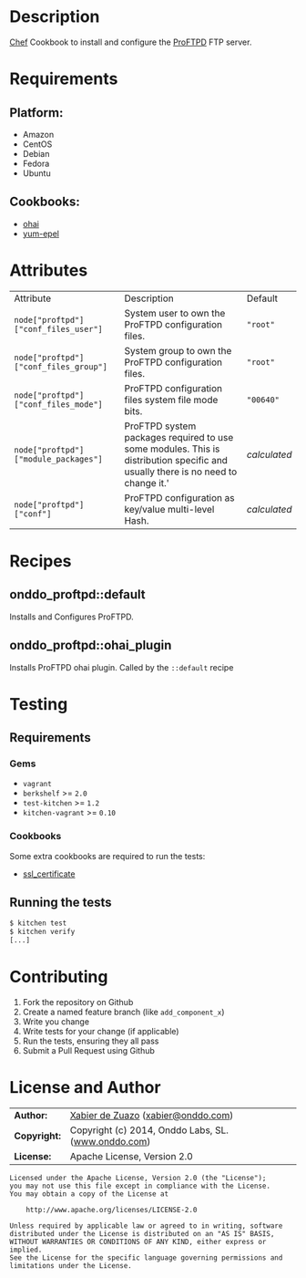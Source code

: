 Description
===========

[Chef](http://www.getchef.com/) Cookbook to install and configure the [ProFTPD](http://www.proftpd.org/) FTP server.

Requirements
============

## Platform:

* Amazon
* CentOS
* Debian
* Fedora
* Ubuntu

## Cookbooks:

* [ohai](http://community.opscode.com/cookbooks/ohai)
* [yum-epel](http://community.opscode.com/cookbooks/yum-epel)

Attributes
==========

<table>
  <tr>
    <td>Attribute</td>
    <td>Description</td>
    <td>Default</td>
  </tr>
  <tr>
    <td><code>node["proftpd"]["conf_files_user"]</code></td>
    <td>System user to own the ProFTPD configuration files.</td>
    <td><code>"root"</code></td>
  </tr>
  <tr>
    <td><code>node["proftpd"]["conf_files_group"]</code></td>
    <td>System group to own the ProFTPD configuration files.</td>
    <td><code>"root"</code></td>
  </tr>
  <tr>
    <td><code>node["proftpd"]["conf_files_mode"]</code></td>
    <td>ProFTPD configuration files system file mode bits.</td>
    <td><code>"00640"</code></td>
  </tr>
  <tr>
    <td><code>node["proftpd"]["module_packages"]</code></td>
    <td>ProFTPD system packages required to use some modules. This is distribution specific and usually there is no need to change it.'</td>
    <td><em>calculated</em></td>
  </tr>
  <tr>
    <td><code>node["proftpd"]["conf"]</code></td>
    <td>ProFTPD configuration as key/value multi-level Hash.</td>
    <td><em>calculated</em></td>
  </tr>
</table>

Recipes
=======

## onddo_proftpd::default

Installs and Configures ProFTPD.

## onddo_proftpd::ohai_plugin

Installs ProFTPD ohai plugin. Called by the `::default` recipe

Testing
=======

## Requirements

### Gems

* `vagrant`
* `berkshelf` >= `2.0`
* `test-kitchen` >= `1.2`
* `kitchen-vagrant` >= `0.10`

### Cookbooks

Some extra cookbooks are required to run the tests:

* [ssl_certificate](http://community.opscode.com/cookbooks/ssl_certificate)

## Running the tests

```bash
$ kitchen test
$ kitchen verify
[...]
```

Contributing
============

1. Fork the repository on Github
2. Create a named feature branch (like `add_component_x`)
3. Write you change
4. Write tests for your change (if applicable)
5. Run the tests, ensuring they all pass
6. Submit a Pull Request using Github

License and Author
==================

|                      |                                          |
|:---------------------|:-----------------------------------------|
| **Author:**          | [Xabier de Zuazo](https://github.com/zuazo) (<xabier@onddo.com>)
| **Copyright:**       | Copyright (c) 2014, Onddo Labs, SL. (www.onddo.com)
| **License:**         | Apache License, Version 2.0

    Licensed under the Apache License, Version 2.0 (the "License");
    you may not use this file except in compliance with the License.
    You may obtain a copy of the License at
    
        http://www.apache.org/licenses/LICENSE-2.0
    
    Unless required by applicable law or agreed to in writing, software
    distributed under the License is distributed on an "AS IS" BASIS,
    WITHOUT WARRANTIES OR CONDITIONS OF ANY KIND, either express or implied.
    See the License for the specific language governing permissions and
    limitations under the License.
